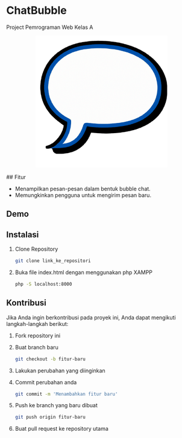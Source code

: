 # ChatBubble
Project Pemrograman Web Kelas A
<p align="center">
  <a href="#"><img width="350" height="350" src="https://github.com/Raymond1908/Pemrograman-Web/blob/main/Pemrograman%20Web/chatbubble.png"></a>
</p>
## Fitur

- Menampilkan pesan-pesan dalam bentuk bubble chat.
- Memungkinkan pengguna untuk mengirim pesan baru.

## Demo

## Instalasi

1. Clone Repository
   ```bash
   git clone link_ke_repositori
   
2. Buka file index.html dengan menggunakan php XAMPP
   ```bash
   php -S localhost:8000
   
## Kontribusi
Jika Anda ingin berkontribusi pada proyek ini, Anda dapat mengikuti langkah-langkah berikut:

1. Fork repository ini

2. Buat branch baru
   ```bash
   git checkout -b fitur-baru

3. Lakukan perubahan yang diinginkan

4. Commit perubahan anda
   ```bash
   git commit -m 'Menambahkan fitur baru'
   
5. Push ke branch yang baru dibuat
   ```bash
   git push origin fitur-baru
   
6. Buat pull request ke repository utama
